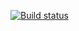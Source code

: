 [![Build status](https://ci.appveyor.com/api/projects/status/y9lx0mihhcp09lma?svg=true)](https://ci.appveyor.com/project/Shliskenstickin/aqa2-2)